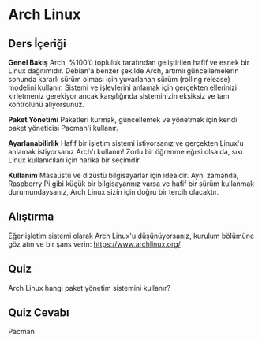 # Arch Linux

## Ders İçeriği

<b>Genel Bakış</b>
Arch, %100’ü topluluk tarafından geliştirilen hafif ve esnek bir Linux dağıtımıdır. Debian'a benzer şekilde Arch, artımlı güncellemelerin sonunda kararlı sürüm olması için yuvarlanan sürüm (rolling release) modelini kullanır. Sistemi ve işlevlerini anlamak için gerçekten ellerinizi kirletmeniz gerekiyor ancak karşılığında sisteminizin eksiksiz ve tam kontrolünü alıyorsunuz.

<b>Paket Yönetimi</b>
Paketleri kurmak, güncellemek ve yönetmek için kendi paket yöneticisi Pacman'i kullanır.

<b>Ayarlanabilirlik</b>
Hafif bir işletim sistemi istiyorsanız ve gerçekten Linux'u anlamak istiyorsanız Arch'ı kullanın! Zorlu bir öğrenme eğrsi olsa da, sıkı Linux kullanıcıları için harika bir seçimdir.

<b>Kullanım</b>
Masaüstü ve dizüstü bilgisayarlar için idealdir. Aynı zamanda, Raspberry Pi gibi küçük bir bilgisayarınız varsa ve hafif bir sürüm kullanmak durumundaysanız, Arch Linux sizin için doğru bir tercih olacaktır.

## Alıştırma

Eğer işletim sistemi olarak Arch Linux'u düşünüyorsanız, kurulum bölümüne göz atın ve bir şans verin: <a href='https://www.archlinux.org/'>https://www.archlinux.org/</a>

## Quiz

Arch Linux hangi paket yönetim sistemini kullanır?

## Quiz Cevabı

Pacman
